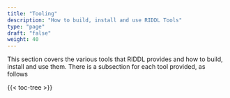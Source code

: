 ```yaml
---
title: "Tooling"
description: "How to build, install and use RIDDL Tools"
type: "page"
draft: "false"
weight: 40
---
```


This section covers the various tools that RIDDL provides and how to build,
install and use them. There is a subsection for each tool provided, as follows

{{< toc-tree >}}


